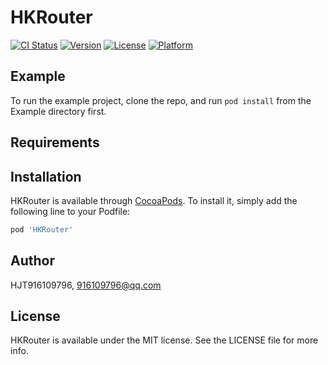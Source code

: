# HKRouter

[![CI Status](https://img.shields.io/travis/HJT916109796/HKRouter.svg?style=flat)](https://travis-ci.org/HJT916109796/HKRouter)
[![Version](https://img.shields.io/cocoapods/v/HKRouter.svg?style=flat)](https://cocoapods.org/pods/HKRouter)
[![License](https://img.shields.io/cocoapods/l/HKRouter.svg?style=flat)](https://cocoapods.org/pods/HKRouter)
[![Platform](https://img.shields.io/cocoapods/p/HKRouter.svg?style=flat)](https://cocoapods.org/pods/HKRouter)

## Example

To run the example project, clone the repo, and run `pod install` from the Example directory first.

## Requirements

## Installation

HKRouter is available through [CocoaPods](https://cocoapods.org). To install
it, simply add the following line to your Podfile:

```ruby
pod 'HKRouter'
```

## Author

HJT916109796, 916109796@qq.com

## License

HKRouter is available under the MIT license. See the LICENSE file for more info.
